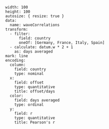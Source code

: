 <!--
<div class="schart" data-territory="Iberia" data-offset="6" data-dmax="31.3"></div>
<div class="schart" data-territory="EU" data-offset="7" data-dmax="21.5"></div>
<div class="schart" data-territory="West EU" data-offset="7" data-dmax="22.6"></div>
<div class="schart" data-territory="East EU" data-offset="10" data-dmax="11"></div>
-->
<div class="schart" data-territory="Italy" data-offset="13" data-dmax="11.4"></div>

<div class="schart" data-territory="Spain" data-offset="12" data-dmax="7"></div>

<div class="schart" data-territory="France" data-offset="15" data-dmax="8.5"></div>

<div class="schart" data-territory="Belgium" data-offset="15" data-dmax="15"></div>

<div class="schart" data-territory="Germany" data-offset="15" data-dmax="4.6"></div>

<div class="schart" data-territory="Croatia" data-offset="12" data-dmax="15.9"></div>
<div class="schart" data-territory="Slovenia" data-offset="16" data-dmax="19"></div>
<div class="schart" data-territory="Hungary" data-offset="12" data-dmax="16"></div>
<div class="schart" data-territory="Austria" data-offset="16" data-dmax="11.8"></div>

<!--
<div class="schart" data-territory="Czech Republic" data-offset="10" data-dmax="20"></div>
<div class="schart" data-territory="Slovakia" data-offset="12" data-dmax="4"></div>
<div class="schart" data-territory="Finland" data-offset="12" data-dmax="2.3"></div>
<div class="schart" data-territory="Denmark" data-offset="4" data-dmax="4.9"></div>
<div class="schart" data-territory="Netherlands" data-offset="4" data-dmax="51"></div>
<div class="schart" data-territory="Greece" data-offset="6" data-dmax="2"></div>
<div class="schart" data-territory="Sweden" data-offset="4" data-dmax="15"></div>
<div class="schart" data-territory="Romania" data-offset="7" data-dmax="11"></div>
<div class="schart" data-territory="Portugal" data-offset="6" data-dmax="6.3"></div>
<div class="schart" data-territory="Poland" data-offset="6" data-dmax="8"></div>
<div class="schart" data-territory="Bulgaria" data-offset="28" data-dmax="9"></div>
<div class="schart" data-territory="United Kingdom" data-offset="3" data-dmax="44"></div>
<div class="schart" data-territory="Norway" data-offset="15" data-dmax="1.14"></div>
<div class="schart" data-territory="Iceland" data-offset="10" data-dmax="1.3"></div>
<div class="schart" data-show="cdf" data-territory="Switzerland" data-offset="10" data-dmax="10.6"></div>
<div class="schart" data-territory="Baltic states" data-offset="12" data-dmax="1.6"></div>
<div class="schart" data-territory="Mediterranean EU" data-offset="6" data-dmax="29"></div>
<div class="schart" data-territory="Non-Med EU" data-offset="10" data-dmax="13.3"></div>
<div class="schart" data-territory="Scandinavia" data-offset="10" data-dmax="5,9"></div>
<div class="schart" data-show="cdf" data-territory="Balkans" data-offset="7" data-dmax="4"></div>
<div class="schart" data-show="cdf" data-territory="Bosnia and Herzegovina" data-offset="3" data-dmax="4.2"></div>
<div class="schart" data-show="cdf" data-territory="Serbia" data-offset="1" data-dmax="1.12"></div>
<div class="schart" data-show="cdf" data-territory="Montenegro" data-offset="15" data-dmax="9"></div>
<div class="schart" data-show="cdf" data-territory="Macedonia" data-offset="5" data-dmax="11"></div>
<div class="schart" data-show="cdf" data-territory="Albania" data-offset="0" data-dmax="3.3"></div>
<div class="schart" data-show="cdf" data-territory="Moldova" data-offset="8" data-dmax="9"></div>
<div class="schart" data-show="cdf" data-territory="Belarus" data-offset="0" data-dmax="1"></div>
<div class="schart" data-show="cdf" data-territory="Ukraine" data-offset="0" data-dmax="4"></div>
<div class="schart" data-territory="Ireland" data-offset="8" data-dmax="13"></div>
<div class="schart" data-territory="Luxembourg" data-offset="7" data-dmax="5.2"></div>
-->

```vly
width: 100
height: 100
autosize: { resize: true }
data:
  name: waveCorrelations
transform:
  - filter:
      field: country
      oneOf: [Germany, France, Italy, Spain]
  - calculate: datum.w * 2 + 1
    as: days averaged
mark: line
encoding:
  column:
    field: country
    type: nominal
  x:
    field: offset
    type: quantitative
    title: offset/days
  color:
    field: days averaged
    type: ordinal
  y:
    field: r
    type: quantitative
    title: Pearson's r
```
<!--
```vly
width: 100
height: 100
autosize: { resize: true }
data:
  name: waveCorrelations
transform:
  - filter:
      field: country
      oneOf: [Sweden, Belarus, Serbia, United Kingdom]
  - calculate: datum.w * 2 + 1
    as: days averaged
mark: 
  type: line
  clip: true
encoding:
  column:
    field: country
    type: nominal
  x:
    field: offset
    type: quantitative
  color:
    field: days averaged
    type: ordinal
  y:
    field: r
    type: quantitative
    title: Pearson's r
    scale: 
      domain: [0,1]
```

```vly
width: 100
height: 100
autosize: { resize: true }
data:
  name: waveCorrelations
transform:
  - filter:
      field: country
      oneOf: [Albania, Ukraine, Poland, Denmark]
  - calculate: datum.w * 2 + 1
    as: days averaged
mark: 
  type: line
  clip: true
encoding:
  column:
    field: country
    type: nominal
  x:
    field: offset
    type: quantitative
  color:
    field: days averaged
    type: ordinal
  y:
    field: r
    type: quantitative
    title: Pearson's r
    scale: 
      domain: [0,1]
```

```vly
width: 100
height: 100
autosize: { resize: true }
data:
  name: waveCorrelations
transform:
  - filter:
      field: country
      oneOf: [Latvia, Luxembourg, Lithuania, Iceland]
  - calculate: datum.w * 2 + 1
    as: days averaged
mark: 
  type: line
  clip: true
encoding:
  column:
    field: country
    type: nominal
  x:
    field: offset
    type: quantitative
  color:
    field: days averaged
    type: ordinal
  y:
    field: r
    type: quantitative
    title: Pearson's r
    scale:
      domainMin: 0
      domainMax: 1
```

```vly
width: 100
height: 100
autosize: { resize: true }
data:
  name: waveCorrelations
transform:
  - filter:
      field: country
      oneOf: [Norway, Switzerland, Austria, Belgium]
  - calculate: datum.w * 2 + 1
    as: days averaged
mark: line
encoding:
  column:
    field: country
    type: nominal
  x:
    field: offset
    type: quantitative
  color:
    field: days averaged
    type: ordinal
  y:
    field: r
    type: quantitative
    title: Pearson's r
```

<figure id="OffsetMapFig" style="max-width: 500px; margin: auto">
  <div id="OffsetMap">Loading map...</div>
  <figcaption>
    The larger the offset, the darker the color: zero offset is white.
    Countries with greater correlation coefficient are more saturated with the red color.
  </figcaption>
</figure>

```vly
width: 290
height: 480
autosize: { resize: true }
data:
  name: firstWaves
layer:
  - mark: bar
    encoding:
      x:
        field: startDate
        type: temporal
        title: null
      x2:
        field: lowDate
        type: temporal
      color:
        field: relHeight
        type: quantitative
        title: wave height
      y:
        field: country
        type: nominal
        title: null
        sort: x
  - mark: 
      type: tick
      stroke: white
      fill: red
    encoding:
      x:
        field: peakDate
        type: temporal
      y:
        field: country
        type: nominal
        sort: x
config:
  tick:
    thickness: 4
```

<div id="Ridge"></div>
-->